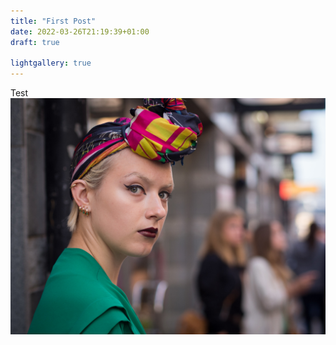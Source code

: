 ```yaml
---
title: "First Post"
date: 2022-03-26T21:19:39+01:00
draft: true

lightgallery: true
---
```

Test
![Hugo Theme LoveIt](/images/1.jpg "Hugo Theme LoveIt")